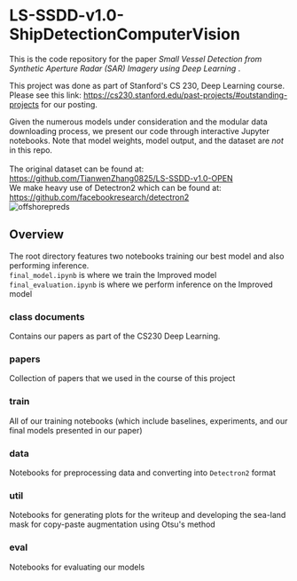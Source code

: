 # LS-SSDD-v1.0-ShipDetectionComputerVision
 
This is the code repository for the paper _Small Vessel Detection from Synthetic Aperture Radar (SAR) Imagery using Deep Learning_ .

This project was done as part of Stanford's CS 230, Deep Learning course.  <br/>
Please see this link: https://cs230.stanford.edu/past-projects/#outstanding-projects for our posting. <br/>

Given the numerous models under consideration and the modular data downloading process, we present our code through interactive Jupyter notebooks.
Note that model weights, model output, and the dataset are *not* in this repo. <br/>  <br/>
The original dataset can be found at: https://github.com/TianwenZhang0825/LS-SSDD-v1.0-OPEN <br/>
We make heavy use of Detectron2 which can be found at: https://github.com/facebookresearch/detectron2  <br/>
![offshorepreds](https://user-images.githubusercontent.com/43712099/111099393-a8010500-8502-11eb-9473-5e796a318688.png)
## Overview
The root directory features two notebooks training our best model and also performing inference. <br/>
`final_model.ipynb` is where we train the Improved model <br/>
`final_evaluation.ipynb` is where we perform inference on the Improved model

### class documents
Contains our papers as part of the CS230 Deep Learning.

### papers
Collection of papers that we used in the course of this project

### train
All of our training notebooks (which include baselines, experiments, and our final models presented in our paper)

### data 
Notebooks for preprocessing data and converting into `Detectron2` format

### util
Notebooks for generating plots for the writeup and developing the sea-land mask for copy-paste augmentation using Otsu's method

### eval
Notebooks for evaluating our models
